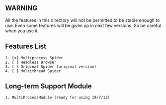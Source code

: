 ## WARNING
All the features in this directory will not be permitted
to be stable enough to use. Even some features will be given up in
next few versions. So be careful when you use it.

## Features List
    1. [x] Multiprocess Spider 
    2. [ ] Headless Browser
    3. [ ] Original Spider (original version)
    4. [ ] Multithread Spider
## Long-term Support Module
    1. MultiProcessModule (ready for using 19/7/13)
